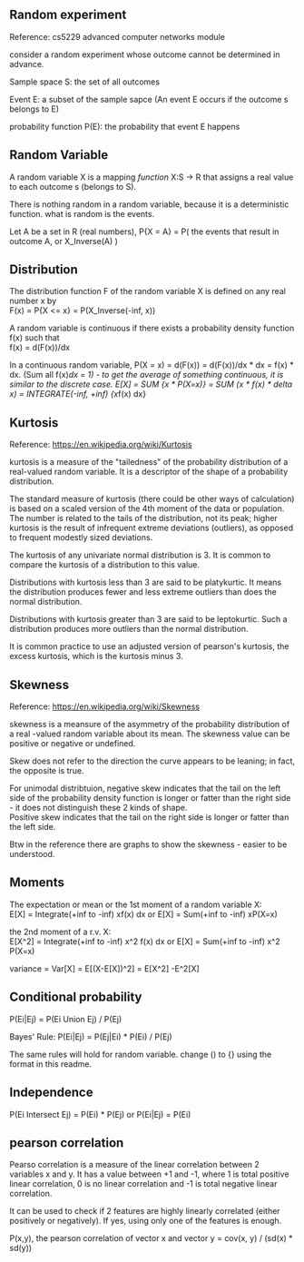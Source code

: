 Random experiment
-----------------------------

Reference: cs5229 advanced computer networks module

consider a random experiment whose outcome cannot be determined in advance.

Sample space S: the set of all outcomes

Event E: a subset of the sample sapce (An event E occurs if the outcome s belongs to E)

probability function P(E): the probability that event E happens


Random Variable
----------------------------

A random variable X is a mapping *function* X:S -> R that assigns a real value to each outcome s (belongs to S).

There is nothing random in a random variable, because it is a deterministic function. what is random is the events.

Let A be a set in R (real numbers), P{X = A} = P( the events that result in outcome A, or X_Inverse(A) )


Distribution
----------------------------

The distribution function F of the random variable X is defined on any real number x by  
	F(x) = P{X <= x} = P(X_Inverse(-inf, x))

A random variable is continuous if there exists a probability density function f(x) such that  
	f(x) = d(F(x))/dx  

In a continuous random variable, P(X = x) = d(F(x)) = d(F(x))/dx * dx = f(x) * dx. (Sum all f(x)*dx = 1)
	- to get the average of something continuous, it is similar to the discrete case. E[X] = SUM {x * P(X=x)} = SUM (x * f(x) * delta x) = INTEGRATE(-inf, +inf) {x*f(x) dx}


Kurtosis
------------------------

Reference: https://en.wikipedia.org/wiki/Kurtosis

kurtosis is a measure of the "tailedness" of the probability distribution of a real-valued random variable.
It is a descriptor of the shape of a probability distribution.

The standard measure of kurtosis (there could be other ways of calculation) is based on a scaled version of the 4th moment of the data or population.
The number is related to the tails of the distribution, not its peak;
higher kurtosis is the result of infrequent extreme deviations (outliers), as opposed to frequent modestly sized deviations.

The kurtosis of any univariate normal distribution is 3.
It is common to compare the kurtosis of a distribution to this value.

Distributions with kurtosis less than 3 are said to be platykurtic.
It means the distribution produces fewer and less extreme outliers than does the normal distribution.

Distributions with kurtosis greater than 3 are said to be leptokurtic.
Such a distribution produces more outliers than the normal distribution.

It is common practice to use an adjusted version of pearson's kurtosis, the excess kurtosis, which is the kurtosis minus 3.


Skewness
----------------

Reference: https://en.wikipedia.org/wiki/Skewness

skewness is a meansure of the asymmetry of the probability distribution of a real
-valued random variable about its mean.
The skewness value can be positive or negative or undefined.

Skew does not refer to the direction the curve appears to be leaning;
in fact, the opposite is true.

For unimodal distribtuion, negative skew indicates that the tail on the left side of the probability density function is longer or fatter than the right side - it does not distinguish these 2 kinds of shape.  
Positive skew indicates that the tail on the right side is longer or fatter than the left side.

Btw in the reference there are graphs to show the skewness - easier to be understood.

Moments
-----------------

The expectation or mean or the 1st moment of a random variable X:  
	E[X] = Integrate(+inf to -inf) xf(x) dx or E[X] = Sum(+inf to -inf) xP(X=x)

the 2nd moment of a r.v. X:  
	E[X^2] = Integrate(+inf to -inf) x^2 f(x) dx or E[X] = Sum(+inf to -inf) x^2 P(X=x)

variance = Var[X] = E[(X-E[X])^2] = E[X^2] -E^2[X]


Conditional probability
--------------------------

P(Ei|Ej) = P(Ei Union Ej) / P(Ej)

Bayes' Rule: P(Ei|Ej) = P(Ej|Ei) * P(Ei) / P(Ej)

The same rules will hold for random variable. change () to {} using the format in this readme.


Independence
--------------------------
P(Ei Intersect Ej) = P(Ei) * P(Ej) or P(Ei|Ej) = P(Ei)


pearson correlation
-------------------------

Pearso correlation is a measure of the linear correlation between 2 variables x and y.
It has a value between +1 and -1, 
where 1 is total positive linear correlation,
0 is no linear correlation
and -1 is total negative linear correlation.

It can be used to check if 2 features are highly linearly correlated (either positively or negatively).
If yes, using only one of the features is enough.

P(x,y), the pearson correlation of vector x and vector y = cov(x, y) / (sd(x) * sd(y))
